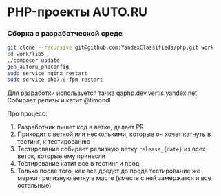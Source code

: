 # PHP-проекты AUTO.RU

### Сборка в разработческой среде
```sh
git clone --recursive git@github.com:YandexClassifieds/php.git work
cd work/lib5
./composer update
gen_autoru_phpconfig
sudo service nginx restart
sudo service php7.0-fpm restart
```

Для разработки используется тачка qaphp.dev.vertis.yandex.net
Собирает релизы и катит @timondl  
  
Про процесс:
1. Разработчик пишет код в ветке, делает PR
2. Приходит с веткой или несколькими, которые он хочет катнуть в тестинг, к тестированию
3. Тестирование собирает релизную ветку `release_{date}` из всех веток, которые ему принесли
4. Тестирование катит все в тестинг и прод
5. Только после того, как все доедет до прода тестирование же мержит релизную ветку в масте (вместе с ней замержатся и все остальные)
